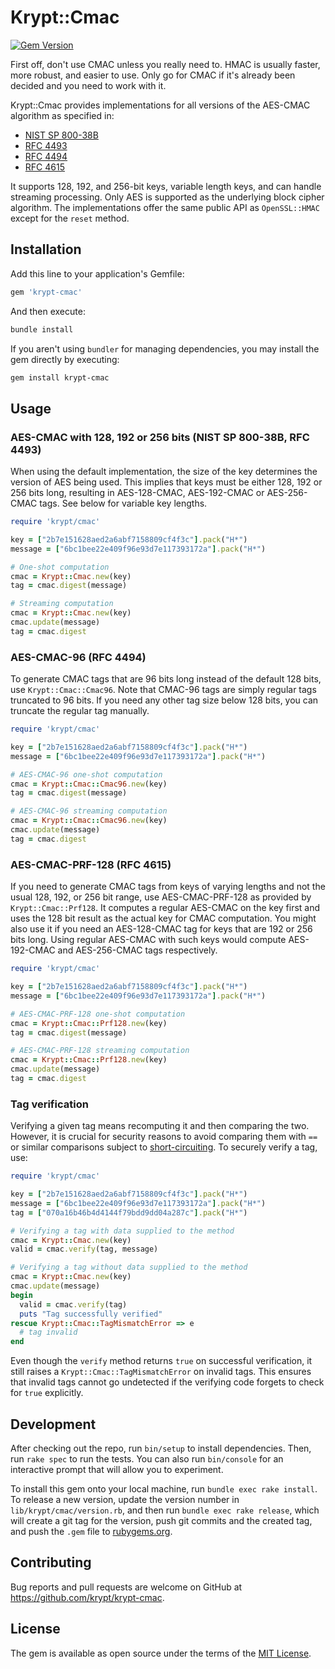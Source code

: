 # Krypt::Cmac

[![Gem Version](https://badge.fury.io/rb/krypt-cmac.svg)](https://badge.fury.io/rb/krypt-cmac)

First off, don't use CMAC unless you really need to. HMAC is usually faster, more robust, and easier to use.
Only go for CMAC if it's already been decided and you need to work with it.

Krypt::Cmac provides implementations for all versions of the AES-CMAC algorithm as specified in:

- [NIST SP 800-38B](https://nvlpubs.nist.gov/nistpubs/Legacy/SP/nistspecialpublication800-38b.pdf)
- [RFC 4493](https://tools.ietf.org/html/rfc4493)
- [RFC 4494](https://tools.ietf.org/html/rfc4494)
- [RFC 4615](https://tools.ietf.org/html/rfc4615)

It supports 128, 192, and 256-bit keys, variable length keys, and can handle streaming processing.
Only AES is supported as the underlying block cipher algorithm. The implementations offer the same
public API as `OpenSSL::HMAC` except for the `reset` method.

## Installation

Add this line to your application's Gemfile:

```ruby
gem 'krypt-cmac'
```

And then execute:

```bash
bundle install
```

If you aren't using `bundler` for managing dependencies, you may install the gem directly by executing:

```bash
gem install krypt-cmac
```

## Usage

### AES-CMAC with 128, 192 or 256 bits (NIST SP 800-38B, RFC 4493)

When using the default implementation, the size of the key determines the version of AES being used. This
implies that keys must be either 128, 192 or 256 bits long, resulting in AES-128-CMAC, AES-192-CMAC or
AES-256-CMAC tags. See below for variable key lengths.

```ruby
require 'krypt/cmac'

key = ["2b7e151628aed2a6abf7158809cf4f3c"].pack("H*")
message = ["6bc1bee22e409f96e93d7e117393172a"].pack("H*")

# One-shot computation
cmac = Krypt::Cmac.new(key)
tag = cmac.digest(message)

# Streaming computation
cmac = Krypt::Cmac.new(key)
cmac.update(message)
tag = cmac.digest
```

### AES-CMAC-96 (RFC 4494)

To generate CMAC tags that are 96 bits long instead of the default 128 bits, use `Krypt::Cmac::Cmac96`.
Note that CMAC-96 tags are simply regular tags truncated to 96 bits. If you need any other tag size
below 128 bits, you can truncate the regular tag manually.

```ruby
require 'krypt/cmac'

key = ["2b7e151628aed2a6abf7158809cf4f3c"].pack("H*")
message = ["6bc1bee22e409f96e93d7e117393172a"].pack("H*")

# AES-CMAC-96 one-shot computation
cmac = Krypt::Cmac::Cmac96.new(key)
tag = cmac.digest(message)

# AES-CMAC-96 streaming computation
cmac = Krypt::Cmac::Cmac96.new(key)
cmac.update(message)
tag = cmac.digest
```

### AES-CMAC-PRF-128 (RFC 4615)

If you need to generate CMAC tags from keys of varying lengths and not the usual 128, 192, or 256 bit
range, use AES-CMAC-PRF-128 as provided by `Krypt::Cmac::Prf128`. It computes a regular AES-CMAC on the
key first and uses the 128 bit result as the actual key for CMAC computation. You might also use it if
you need an AES-128-CMAC tag for keys that are 192 or 256 bits long. Using regular AES-CMAC with such
keys would compute AES-192-CMAC and AES-256-CMAC tags respectively.

```ruby
require 'krypt/cmac'

key = ["2b7e151628aed2a6abf7158809cf4f3c"].pack("H*")
message = ["6bc1bee22e409f96e93d7e117393172a"].pack("H*")

# AES-CMAC-PRF-128 one-shot computation
cmac = Krypt::Cmac::Prf128.new(key)
tag = cmac.digest(message)

# AES-CMAC-PRF-128 streaming computation
cmac = Krypt::Cmac::Prf128.new(key)
cmac.update(message)
tag = cmac.digest
```

### Tag verification

Verifying a given tag means recomputing it and then comparing the two. However, it is crucial for security reasons
to avoid comparing them with `==` or similar comparisons subject to
[short-circuiting](https://en.wikipedia.org/wiki/Short-circuit_evaluation). To securely verify a tag, use:

```ruby
require 'krypt/cmac'

key = ["2b7e151628aed2a6abf7158809cf4f3c"].pack("H*")
message = ["6bc1bee22e409f96e93d7e117393172a"].pack("H*")
tag = ["070a16b46b4d4144f79bdd9dd04a287c"].pack("H*")

# Verifying a tag with data supplied to the method
cmac = Krypt::Cmac.new(key)
valid = cmac.verify(tag, message)

# Verifying a tag without data supplied to the method
cmac = Krypt::Cmac.new(key)
cmac.update(message)
begin
  valid = cmac.verify(tag)
  puts "Tag successfully verified"
rescue Krypt::Cmac::TagMismatchError => e
  # tag invalid
end
```

Even though the `verify` method returns `true` on successful verification, it still raises a
`Krypt::Cmac::TagMismatchError` on invalid tags. This ensures that invalid tags cannot go undetected if the
verifying code forgets to check for `true` explicitly.

## Development

After checking out the repo, run `bin/setup` to install dependencies. Then, run `rake spec` to run the tests. You can 
also run `bin/console` for an interactive prompt that will allow you to experiment.

To install this gem onto your local machine, run `bundle exec rake install`. To release a new version, update the 
version number in `lib/krypt/cmac/version.rb`, and then run `bundle exec rake release`, which will create a git tag for 
the version, push git commits and the created tag, and push the `.gem` file to [rubygems.org](https://rubygems.org).

## Contributing

Bug reports and pull requests are welcome on GitHub at https://github.com/krypt/krypt-cmac.

## License

The gem is available as open source under the terms of the [MIT License](https://opensource.org/licenses/MIT).

